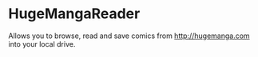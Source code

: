 HugeMangaReader
===============

Allows you to browse, read and save comics from http://hugemanga.com into your local drive. 
